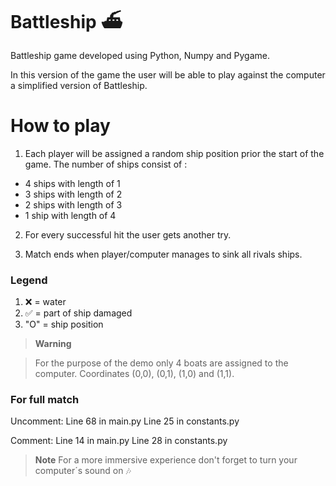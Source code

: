 # Battleship ⛴
Battleship game developed using Python, Numpy and Pygame.

In this version of the game the user will be able to play against the computer a simplified version of Battleship.


# How to play

1. Each player will be assigned a random ship position prior the start of the game. The number of ships consist of :

* 4 ships with length of 1
* 3 ships with length of 2
* 2 ships with length of 3
* 1 ship with length of 4

2. For every successful hit the user gets another try.

3. Match ends when player/computer manages to sink all rivals ships.

### Legend
1. ❌ = water
2. ✅ = part of ship damaged
3. "O" = ship position


> **Warning**

> For the purpose of the demo only 4 boats are assigned to the computer. Coordinates (0,0), (0,1), (1,0) and (1,1).

### For full match

Uncomment:
Line 68 in main.py
Line 25 in constants.py

Comment:
Line 14 in main.py
Line 28 in constants.py

> **Note**
> For a more immersive experience don't forget to turn your computer´s sound on 🎶